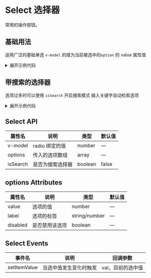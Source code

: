 <script setup>
import Basic from './component/Basic.vue'
import Search from './component/Search.vue'
</script>

# Select 选择器

常用的操作按钮。

## 基础用法

适用广泛的基础单选 `v-model` 的值为当前被选中的`option` 的 value 属性值

<div class="example">
 <Basic/>
</div>

<details>
<summary>展开示例代码</summary>

```vue
<template>
  <a-select
    v-model="value"
    :options="options"
    @setItemValue="setItemValue"
    placeholder="请选择一个选项"
  >
  </a-select>
</template>

<script lang="ts" setup>
import { ref } from "vue";

const value = ref();
const options = ref([
  {
    value: 1,
    text: "选项 一",
  },
  {
    value: 2,
    text: "选项 二",
  },
  {
    value: 3,
    text: "选项 三",
  },
  {
    value: 4,
    text: "选项 四",
  },
  {
    value: 5,
    text: "选项 五",
  },
]);

const setItemValue = (val: any) => {
  console.log(val);
};
</script>
```

</details>

## 带搜索的选择器

选项过多时可以使用 `isSearch` 开启搜索模式 输入关键字自动检索选项

<div class="example">
 <Search/>
</div>

<details>
<summary>展开示例代码</summary>

```vue
<template>
  <a-select
    v-model="value"
    isSearch
    :options="options"
    placeholder="请选择一个小可爱"
  >
  </a-select>
</template>

<script lang="ts" setup>
import { ref } from "vue";

const value = ref();
const options = ref([
  {
    value: 1,
    text: "Yjj",
  },
  {
    value: 2,
    text: "Big龙",
  },
  {
    value: 3,
    text: "嘿毛",
  },
  {
    value: 4,
    text: "嫖瓜",
  },
  {
    value: 5,
    text: "吊毛",
  },
  {
    value: 6,
    text: "吴彦祖",
  },
  {
    value: 7,
    text: "陈冠希",
  },
  {
    value: 8,
    text: "林俊杰",
  },
  {
    value: 9,
    text: "周杰伦",
  },
  {
    value: 10,
    text: "王力宏",
  },
]);
</script>
```

</details>

## Select API

| 属性名   | 说明             | 类型    | 默认值 |
| -------- | ---------------- | ------- | ------ |
| v-model  | radio 绑定的值   | number  | —      |
| options  | 传入的选项数组   | array   | —      |
| isSearch | 是否为搜索选择器 | boolean | false  |

## options Attributes

| 属性名   | 说明           | 类型          | 默认值 |
| -------- | -------------- | ------------- | ------ |
| value    | 选项的值       | number        | —      |
| label    | 选项的标签     | string/number | —      |
| disabled | 是否禁用该选项 | boolean       | —      |

## Select Events

| 事件名       | 说明                 | 回调参数          |
| ------------ | -------------------- | ----------------- |
| setItemValue | 当选中值发生变化时触发 | val，目前的选中值 |
